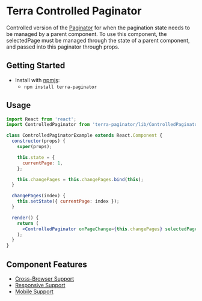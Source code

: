 # Terra Controlled Paginator

Controlled version of the [Paginator](https://github.com/cerner/terra-core/packages/terra-paginator/docs/README.md) for when the pagination state needs to be managed by a parent component. To use this component, the selectedPage must be managed through the state of a parent component, and passed into this paginator through props.

## Getting Started

- Install with [npmjs](https://www.npmjs.com):
  - `npm install terra-paginator`

## Usage

```jsx
import React from 'react';
import ControlledPaginator from 'terra-paginator/lib/ControlledPaginator';

class ControlledPaginatorExample extends React.Component {
  constructor(props) {
    super(props);

    this.state = {
      currentPage: 1,
    };

    this.changePages = this.changePages.bind(this);
  }

  changePages(index) {
    this.setState({ currentPage: index });
  }

  render() {
    return (
      <ControlledPaginator onPageChange={this.changePages} selectedPage={this.state.currentPage} totalCount={450} itemCountPerPage={10} />
    );
  }
}
```

## Component Features

* [Cross-Browser Support](https://github.com/cerner/terra-core/wiki/Component-Features#cross-browser-support)
* [Responsive Support](https://github.com/cerner/terra-core/wiki/Component-Features#responsive-support)
* [Mobile Support](https://github.com/cerner/terra-core/wiki/Component-Features#mobile-support)
